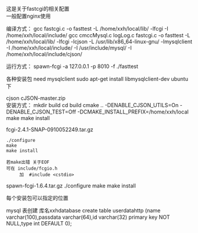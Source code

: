 这是关于fastcgi的相关配置   
一般配置nginx使用

编译方式：
	gcc fastcgi.c -o fasttest -L /home/xxh/local/lib/ -lfcgi -I /home/xxh/local/include/
	gcc cmccMysql.c logLog.c fastcgi.c -o fasttest -L /home/xxh/local/lib/ -lfcgi -lcjson -L /usr/lib/x86_64-linux-gnu/ -lmysqlclient -I /home/xxh/local/include/ -I /usr/include/mysql/ -I /home/xxh/local/include/cjson/

运行方式：
	spawn-fcgi -a 127.0.0.1 -p 8010 -f ./fasttest


各种安装包
need mysqlclient
	sudo apt-get install libmysqlclient-dev   ubuntu下

cjson
	cJSON-master.zip  
	安装方式：
		mkdir build
		cd build
		cmake .. -DENABLE_CJSON_UTILS=On -DENABLE_CJSON_TEST=Off -DCMAKE_INSTALL_PREFIX=/home/xxh/local
		make
		make install	


fcgi-2.4.1-SNAP-0910052249.tar.gz 
	
	./configure
	make
	make install

	若make出错 关于EOF
	可在 include/fcgio.h  
    	 加  #include <cstdio>

 spawn-fcgi-1.6.4.tar.gz
	./configure
  	make
  	make install


每个安装包可以指定的位置


mysql 表创建
库名xxhdatabase
create table userdatahttp (name varchar(100),passdata varchar(64),id varchar(32) primary key NOT NULL,type int DEFAULT 0);
